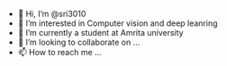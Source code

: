 - 👋 Hi, I’m @sri3010
- 👀 I’m interested in Computer vision and deep leanring
- 🌱 I’m currently a student at Amrita university
- 💞️ I’m looking to collaborate on ...
- 📫 How to reach me ...

<!---
sri3010/sri3010 is a ✨ special ✨ repository because its `README.md` (this file) appears on your GitHub profile.
You can click the Preview link to take a look at your changes.
--->
